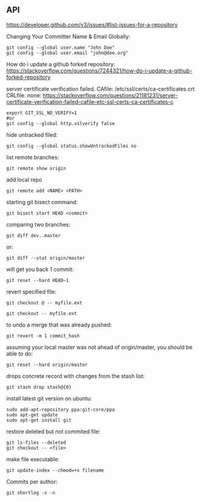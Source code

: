 ## API 
https://developer.github.com/v3/issues/#list-issues-for-a-repository

Changing Your Committer Name & Email Globally:
```
git config --global user.name "John Doe"
git config --global user.email "john@doe.org"
```
How do i update a github forked repository:<br>
https://stackoverflow.com/questions/7244321/how-do-i-update-a-github-forked-repository

server certificate verification failed. CAfile: /etc/ssl/certs/ca-certificates.crt CRLfile: none:
https://stackoverflow.com/questions/21181231/server-certificate-verification-failed-cafile-etc-ssl-certs-ca-certificates-c
```
export GIT_SSL_NO_VERIFY=1
#or
git config --global http.sslverify false
```
hide untracked filed:
```
git config --global status.showUntrackedFiles no
```
list remote branches:
```
git remote show origin
```
add local repo
```
git remote add <NAME> <PATH>
```
starting git bisect command:
```
git bisect start HEAD <commit>
```
comparing two branches:
```
git diff dev..master
```
or:
```
git diff --stat origin/master
```
will get you back 1 commit:
```
git reset --hard HEAD~1
```
revert specified file:
```
git checkout @ -- myfile.ext
```
```
git checkout -- myfile.ext
```
to undo a merge that was already pushed:
```
git revert -m 1 commit_hash
```
assuming your local master was not ahead of origin/master, you should be able to do:
```
git reset --hard origin/master
```
drops concrete record with changes from the stash list:
```
git stash drop stash@{0}
```
install latest git version on ubuntu:
```
sudo add-apt-repository ppa:git-core/ppa
sudo apt-get update
sudo apt-get install git
```
restore deleted but not commited file:
```
git ls-files --deleted
git checkout -- <file>
```
make file executable:
```
git update-index --chmod=+x filename
```
Commits per author:
```
git shortlog -s -n
```
